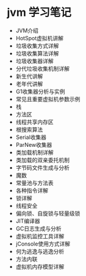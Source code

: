 # jvm 学习笔记

- JVM介绍
- HotSpot虚拟机讲解
- 垃圾收集方式详解
- 垃圾收集算法详解
- 垃圾收集器详解
- 分代垃圾收集机制详解
- 新生代讲解
- 老年代讲解
- G1收集器分析与实例
- 常见且重要虚拟机参数示例
- 栈
- 方法区
- 线程共享内存区
- 根搜索算法
- Serial收集器
- ParNew收集器
- 类加载机制详解
- 类加载的双亲委托机制
- 字节码文件生成与分析
- 魔数
- 常量池与方法表
- 各种指令详解
- 锁详解
- 线程安全
- 偏向锁、自旋锁与轻量级锁
- JIT编译器
- GC日志生成与分析
- 虚拟机监控工具详解
- jConsole使用方式详解
- 何为逃逸与逃逸分析
- 方法内联
- 虚拟机内存模型详解